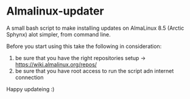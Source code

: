 # Almalinux-updater

A small bash script to make installing updates on AlmaLinux 8.5 (Arctic Sphynx) alot simpler, from command line.

Before you start using this take the following in consideration:
1. be sure that you have the right repositories setup -> https://wiki.almalinux.org/repos/
2. be sure that you have root access to run the script adn internet connection

Happy updateing :)
